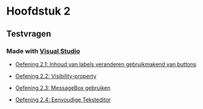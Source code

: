 # Hoofdstuk 2

## Testvragen

### Made with [Visual Studio](https://www.visualstudio.com/)

- [Oefening 2.1: Inhoud van labels veranderen gebruikmakend van buttons](https://github.com/MathiasV-immalle/portfolio/blob/master/Tekstdocumenten/Hoofdstuk%202/2.1.md)

- [Oefening 2.2: Visibility-property](https://github.com/MathiasV-immalle/portfolio/blob/master/Tekstdocumenten/Hoofdstuk%202/2.2.md)

- [Oefening 2.3: MessageBox gebruiken](https://github.com/MathiasV-immalle/portfolio/blob/master/Tekstdocumenten/Hoofdstuk%202/2.3.md)

- [Oefening 2.4: Eenvoudige Teksteditor](https://github.com/MathiasV-immalle/portfolio/blob/master/Tekstdocumenten/Hoofdstuk%202/2.4.md)
